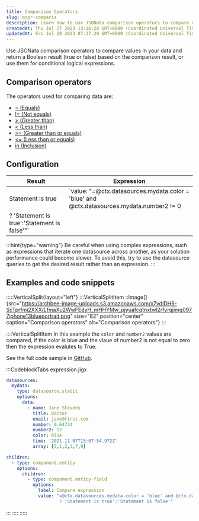 ```yaml
---
title: Comparison Operators
slug: qopr-comparis
description: Learn how to use JSONata comparison operators to compare values in your data and get accurate Boolean results. This comprehensive document includes a detailed list of operators like equals, not equals, greater than, less than, greater than or equals, less
createdAt: Thu Jul 27 2023 13:16:28 GMT+0000 (Coordinated Universal Time)
updatedAt: Fri Jul 28 2023 07:37:29 GMT+0000 (Coordinated Universal Time)
---
```


Use JSONata comparison operators to compare values in your data and return a Boolean result (true or false) based on the comparison result, or use them for conditional logical expressions.

## Comparison operators

The operators used for comparing data are:

- [= (Equals)](https://docs.jsonata.org/comparison-operators#-equals)
- [!= (Not equals)](https://docs.jsonata.org/comparison-operators#-not-equals)
- [> (Greater than)](https://docs.jsonata.org/comparison-operators#-greater-than)
- [\< (Less than)](https://docs.jsonata.org/comparison-operators#-less-than)
- [>= (Greater than or equals)](https://docs.jsonata.org/comparison-operators#-greater-than-or-equals)
- [\<= (Less than or equals)](https://docs.jsonata.org/comparison-operators#-less-than-or-equals)
- [in (Inclusion)](https://docs.jsonata.org/comparison-operators#in-inclusion)

## Configuration

| **Result**        | **Expression**                                                                                                                            |
| ----------------- | ----------------------------------------------------------------------------------------------------------------------------------------- |
| Statement is true | `value: "=@ctx.datasources.mydata.color = 'blue' and @ctx.datasources.mydata.number2 != 0 
  ? 'Statement is true':'Statement is false'"` |

:::hint{type="warning"}
Be careful when using complex expressions, such as expressions that iterate one datasource across another, as your solution performance could become slower. To avoid this, try to use the datasource queries to get the desired result rather than an expression.
:::

## Examples and code snippets 

:::::VerticalSplit{layout="left"}
:::VerticalSplitItem
::Image[]{src="https://archbee-image-uploads.s3.amazonaws.com/x7vdIDH6-ScTprfmi2XXX/LfmaXu2WwFEdyH_mHHYMw_pjyuafcqtnxtwl2rfyrgjimg0977iphone13blueportrait.png" size="82" position="center" caption="Comparison operators" alt="Comparison operators"}
:::

::::VerticalSplitItem
In this example the `color` and `number2` values are compared, if the color is blue and the vlaue of number2 is not equal to zero then the expression evalutes to True.

See the full code sample in [GitHub](https://github.com/jigx-com/jigx-samples/blob/main/quickstart/jigx-samples/jigs/guide-expressions/static-data/expression.jigx).

:::CodeblockTabs
expression.jigx

```yaml
datasources:
  mydata: 
    type: datasource.static
    options:
      data:
        - name: Jane Stevens
          title: Doctor
          email: jane@first.com
          number: 0.64734
          number2: 12
          color: blue
          time: '2021-11-07T15:07:54.972Z'
          array: [5,1,2,3,7,9]

children:
  - type: component.entity
    options:
      children:
        - type: component.entity-field
          options:
            label: Compare expression
            value: "=@ctx.datasources.mydata.color = 'blue' and @ctx.datasources.mydata.number2 != 0 
                    ? 'Statement is true':'Statement is false'"
```
:::
::::
:::::

